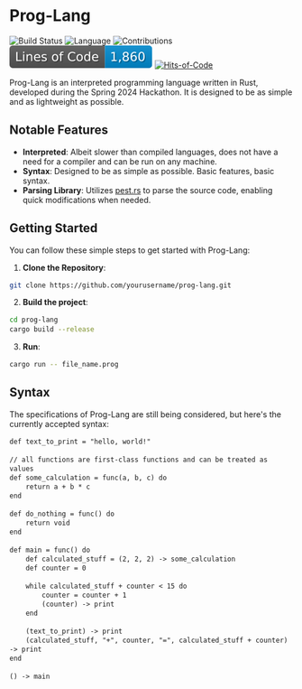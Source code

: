 # Prog-Lang
![Build Status](https://github.com/PrintHiEgProg/prog-lang/actions/workflows/build.yml/badge.svg)
![Language](https://img.shields.io/badge/Language-Rust-orange)
![Contributions](https://img.shields.io/badge/Contributions-Closed-red)
![Lines of Code](https://raw.githubusercontent.com/PrintHiEgProg/prog-lang/image-data/badge.svg)
[![Hits-of-Code](https://hitsofcode.com/github/PrintHiEgProg/prog-lang?branch=main)](https://hitsofcode.com/github/PrintHiEgProg/prog-lang/view?branch=main)

Prog-Lang is an interpreted programming language written in Rust, developed during the Spring 2024 Hackathon. It is designed to be as simple and as lightweight as possible.

## Notable Features

- **Interpreted**: Albeit slower than compiled languages, does not have a need for a compiler and can be run on any machine.
- **Syntax**: Designed to be as simple as possible. Basic features, basic syntax.
- **Parsing Library**: Utilizes [pest.rs](https://pest.rs/) to parse the source code, enabling quick modifications when needed.
  
## Getting Started

You can follow these simple steps to get started with Prog-Lang:


1. **Clone the Repository**:

```bash
git clone https://github.com/yourusername/prog-lang.git
```

2. **Build the project**:

```bash
cd prog-lang
cargo build --release
```

3. **Run**:

```bash
cargo run -- file_name.prog
```

## Syntax

The specifications of Prog-Lang are still being considered, but here's the currently accepted syntax:

```proglang
def text_to_print = "hello, world!"

// all functions are first-class functions and can be treated as values
def some_calculation = func(a, b, c) do
	return a + b * c
end

def do_nothing = func() do
	return void
end

def main = func() do
	def calculated_stuff = (2, 2, 2) -> some_calculation
	def counter = 0

	while calculated_stuff + counter < 15 do
		counter = counter + 1
		(counter) -> print
	end

	(text_to_print) -> print
	(calculated_stuff, "+", counter, "=", calculated_stuff + counter) -> print
end

() -> main
```